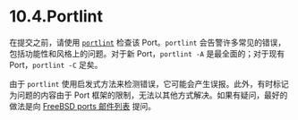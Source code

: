 # 10.4.Portlint

在提交之前，请使用 [`portlint`](https://docs.freebsd.org/en/books/porters-handbook/quick-porting/#porting-portlint) 检查该 Port。`portlint` 会告警许多常见的错误，包括功能性和风格上的问题。对于新 Port，`portlint -A` 是最全面的；对于现有 Port，`portlint -C` 足矣。

由于 `portlint` 使用启发式方法来检测错误，它可能会产生误报。此外，有时标记为问题的内容由于 Port 框架的限制，无法以其他方式解决。如果有疑问，最好的做法是向 [FreeBSD ports 邮件列表](https://lists.freebsd.org/subscription/freebsd-ports) 提问。
